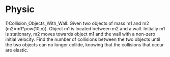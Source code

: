 # Physic
1)Collision_Objects_With_Wall:
Given two objects of mass m1 and m2 (m2=m1*pow(10,n)). Object m1 is located between m2 and a wall. Initially m1 is stationary, m2 moves towards object m1 and the wall with a non-zero initial velocity. Find the number of collisions between the two objects until the two objects can no longer collide, knowing that the collisions that occur are elastic.